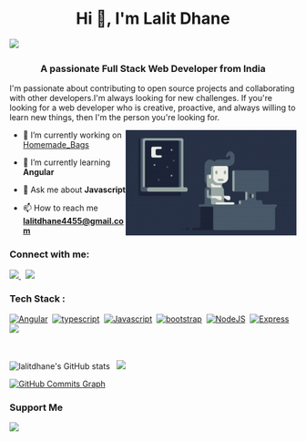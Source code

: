 
<h1 align="center">Hi 👋, I'm Lalit Dhane</h1>

<a href = "https://linkfree.eddiehub.io/lalitdhane" ><img src = "https://user-images.githubusercontent.com/52347812/137624699-ce6bb7ee-eb84-46f1-ac69-c4b78b22db90.png"/></a>

<h3 align="center">A passionate Full Stack Web Developer from India</h3>
<p align="left">I'm passionate about contributing to open source projects and collaborating with other developers.I'm always looking for new challenges. If you're looking for a web developer who is creative, proactive, and always willing to learn new things, then I'm the person you're looking for.</p>

<img alt="Night Coding" src="https://raw.githubusercontent.com/AVS1508/AVS1508/master/assets/Night-Coding.gif" align="right"/>

* 🔭 I’m currently working on [Homemade_Bags](https://github.com/LalitDhane/HomemadeBags_Backend)

* 🌱 I’m currently learning **Angular**

* 💬 Ask me about **Javascript**

* 📫 How to reach me **lalitdhane4455@gmail.com**


<h3 align="left">Connect with me:</h3>
<p align="left">
<a href="https://www.linkedin.com/in/lalit-dhane/" target="_blank" rel="noreferrer">
<img src ="https://img.shields.io/badge/LinkedIn-0077B5?style=for-the-badge&logo=linkedin&logoColor=white" />
</a>&nbsp;
<a href="https://twitter.com/LMD90367359" target="_blank" rel="noreferrer">
<img src ="https://img.shields.io/badge/Twitter-1DA1F2?style=for-the-badge&logo=twitter&logoColor=white" />
</a>
</p>

<h3 align="left">Tech Stack : </h3>
<p align="left"> 
<a href="https://angular.io" target="_blank" rel="noreferrer"><img src="https://img.shields.io/badge/angular-%23DD0031.svg?style=for-the-badge&logo=angular&logoColor=white" alt="Angular" /></a>&nbsp;
<a href="https://www.typescriptlang.org/" target="_blank" rel="noreferrer"><img src="https://img.shields.io/badge/TypeScript-007ACC?style=for-the-badge&logo=typescript&logoColor=white" alt="typescript"/></a>&nbsp;
<a href="https://developer.mozilla.org/en-US/docs/Web/JavaScript" target="_blank" rel="noreferrer"><img src="https://img.shields.io/badge/JavaScript-F7DF1E?style=for-the-badge&logo=javascript&logoColor=black" alt="Javascript" /></a>&nbsp;
<a href="https://getbootstrap.com" target="_blank" rel="noreferrer"> <img src="https://img.shields.io/badge/bootstrap-%23563D7C.svg?style=for-the-badge&logo=bootstrap&logoColor=white" alt="bootstrap" /></a>&nbsp;
<a href="https://nodejs.org/en/" target="_blank" rel="noreferrer"><img src="https://img.shields.io/badge/Node.js-43853D?style=for-the-badge&logo=node.js&logoColor=white" alt="NodeJS" /></a>&nbsp;
<a href="https://expressjs.com/" target="_blank" rel="noreferrer"><img src="https://img.shields.io/badge/Express.js-404D59?style=for-the-badge" alt="Express" /></a>&nbsp;
<a href="https://www.mongodb.com/" target="_blank" rel="noreferrer"><img src="https://img.shields.io/badge/MongoDB-%234ea94b.svg?style=for-the-badge&logo=mongodb&logoColor=white" /></a>
</p>
<br/>
<p align = "left">
<img src="https://github-readme-stats.vercel.app/api?username=lalitdhane&show_icons=true&hide=&count_private=true&title_color=0891b2&text_color=ffffff&icon_color=0891b2&bg_color=1c1917&hide_border=true&show_icons=true" alt="lalitdhane's GitHub stats" width="410px"/>&nbsp;&nbsp;

<img src="https://github-readme-streak-stats.herokuapp.com/?user=lalitdhane&stroke=ffffff&background=1c1917&ring=0891b2&fire=0891b2&currStreakNum=ffffff&currStreakLabel=0891b2&sideNums=ffffff&sideLabels=ffffff&dates=ffffff&hide_border=true" width="410px" />
</p>

<a href="http://www.github.com/lalitdhane"><img src="https://activity-graph.herokuapp.com/graph?username=lalitdhane&bg_color=1c1917&color=ffffff&line=0891b2&point=ffffff&area_color=1c1917&area=true&hide_border=true&custom_title=GitHub%20Commits%20Graph" alt="GitHub Commits Graph" /></a>

### Support Me

<a href="https://www.buymeacoffee.com/lalitdhane"><img src="https://cdn.buymeacoffee.com/buttons/v2/default-yellow.png" width="200" /></a>
